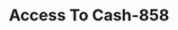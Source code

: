 ---
f_zip-code: 48017
f_state-code: MI
title: Access To Cash-858
f_phone: 248-435-0022
f_city-only: Clawson
f_address: 640 W 14 Mile Rd Clawson
f_location-unique-id: '858'
slug: access-to-cash-858
updated-on: '2024-05-30T13:46:58.046Z'
created-on: '2024-05-30T13:36:59.803Z'
published-on: '2024-05-30T13:54:32.469Z'
f_city-state: cms/city/clawson-mi.md
f_company: cms/company/access-to-cash.md
f_state: cms/state/michigan.md
layout: '[payday-loan].html'
tags: payday-loan
---